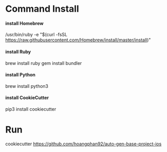 # Command Install
#### install Homebrew
/usr/bin/ruby -e "$(curl -fsSL https://raw.githubusercontent.com/Homebrew/install/master/install)"

#### install Ruby
brew install ruby
gem install bundler

#### install Python
brew install python3

#### install CookieCutter
pip3 install cookiecutter

# Run
cookiecutter https://github.com/hoangphan92/auto-gen-base-project-ios
